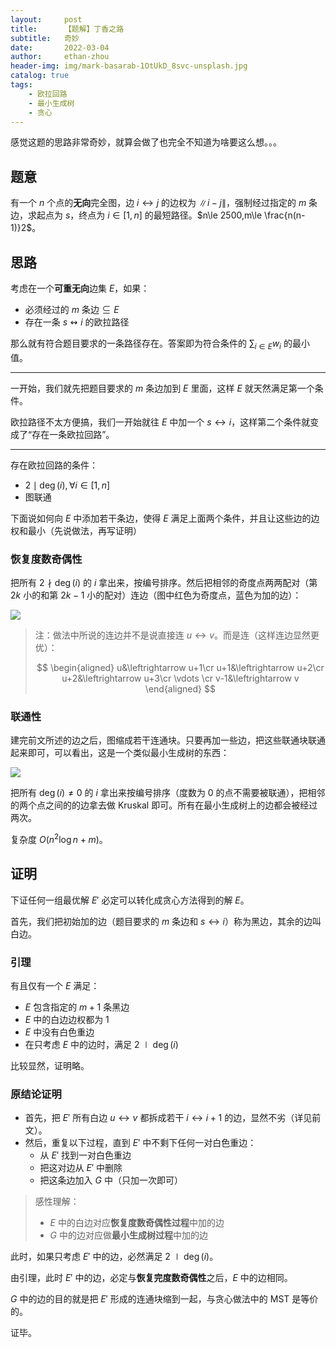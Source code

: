 ```yaml
---
layout:     post
title:      【题解】丁香之路
subtitle:   奇妙
date:       2022-03-04
author:     ethan-zhou
header-img: img/mark-basarab-1OtUkD_8svc-unsplash.jpg
catalog: true
tags:
    - 欧拉回路
    - 最小生成树
    - 贪心
---
```


感觉这题的思路非常奇妙，就算会做了也完全不知道为啥要这么想。。。

## 题意

有一个 $n$ 个点的**无向**完全图，边 $i\leftrightarrow j$ 的边权为 $\|i-j\|$，强制经过指定的 $m$ 条边，求起点为 $s$，终点为 $i\in[1,n]$ 的最短路径。$n\le 2500,m\le \frac{n(n-1)}2$。

## 思路

考虑在一个**可重无向**边集 $E$，如果：

- $\text{必须经过的}\ m\ \text{条边}\subseteq E$
- 存在一条 $s\leftrightsquigarrow i$ 的欧拉路径

那么就有符合题目要求的一条路径存在。答案即为符合条件的 $\sum_{i\in E} w_i$ 的最小值。

---

一开始，我们就先把题目要求的 $m$ 条边加到 $E$ 里面，这样 $E$ 就天然满足第一个条件。

欧拉路径不太方便搞，我们一开始就往 $E$ 中加一个 $s\leftrightarrow i$，这样第二个条件就变成了“存在一条欧拉回路”。

---

存在欧拉回路的条件：

- $2\mid\deg(i),\forall i\in[1,n]$
- 图联通

下面说如何向 $E$ 中添加若干条边，使得 $E$ 满足上面两个条件，并且让这些边的边权和最小（先说做法，再写证明）

### 恢复度数奇偶性

把所有 $2\nmid\deg(i)$ 的 $i$ 拿出来，按编号排序。然后把相邻的奇度点两两配对（第 $2k$ 小的和第 $2k-1$ 小的配对）连边（图中红色为奇度点，蓝色为加的边）：

![](https://pic.imgdb.cn/item/6221b6955baa1a80ab63abeb.jpg)

> 注：做法中所说的连边并不是说直接连 $u\leftrightarrow v$。而是连（这样连边显然更优）：
>
> $$
\begin{aligned}
u&\leftrightarrow u+1\cr
u+1&\leftrightarrow u+2\cr
u+2&\leftrightarrow u+3\cr
\vdots \cr
v-1&\leftrightarrow v
\end{aligned}
$$

### 联通性

建完前文所述的边之后，图缩成若干连通块。只要再加一些边，把这些联通块联通起来即可，可以看出，这是一个类似最小生成树的东西：

![](https://pic.imgdb.cn/item/6221bb2c5baa1a80ab6775a2.jpg)

把所有 $\deg(i)\neq0$ 的 $i$ 拿出来按编号排序（度数为 0 的点不需要被联通），把相邻的两个点之间的的边拿去做 Kruskal 即可。所有在最小生成树上的边都会被经过两次。

复杂度 $O(n^2 \log n+m)$。

## 证明

下证任何一组最优解 $E'$ 必定可以转化成贪心方法得到的解 $E$。

首先，我们把初始加的边（题目要求的 $m$ 条边和 $s\leftrightarrow i$）称为黑边，其余的边叫白边。

### 引理

有且仅有一个 $E$ 满足：

- $E$ 包含指定的 $m+1$ 条黑边
- $E$ 中的白边边权都为 $1$
- $E$ 中没有白色重边
- 在只考虑 $E$ 中的边时，满足 $2\mid\deg(i)$

比较显然，证明略。

### 原结论证明

- 首先，把 $E'$ 所有白边 $u\leftrightarrow v$ 都拆成若干 $i\leftrightarrow i+1$ 的边，显然不劣（详见前文）。
- 然后，重复以下过程，直到 $E'$ 中不剩下任何一对白色重边：
  - 从 $E'$ 找到一对白色重边
  - 把这对边从 $E'$ 中删除
  - 把这条边加入 $G$ 中（只加一次即可）

> 感性理解：
>
> - $E$ 中的白边对应**恢复度数奇偶性过程**中加的边
> - $G$ 中的边对应做**最小生成树过程**中加的边

此时，如果只考虑 $E'$ 中的边，必然满足 $2\mid\deg(i)$。

由引理，此时 $E'$ 中的边，必定与**恢复完度数奇偶性**之后，$E$ 中的边相同。

$G$ 中的边的目的就是把 $E'$ 形成的连通块缩到一起，与贪心做法中的 MST 是等价的。

证毕。

